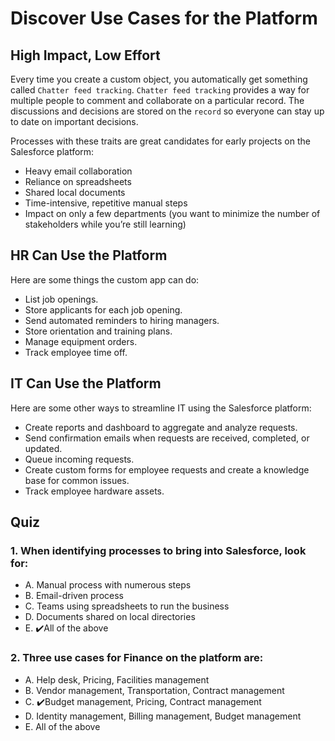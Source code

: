 # Discover Use Cases for the Platform

## High Impact, Low Effort

Every time you create a custom object, you automatically get something called `Chatter feed tracking`. `Chatter feed tracking` provides a way for multiple people to comment and collaborate on a particular record. The discussions and decisions are stored on the `record` so everyone can stay up to date on important decisions.

Processes with these traits are great candidates for early projects on the Salesforce platform:

- Heavy email collaboration
- Reliance on spreadsheets
- Shared local documents
- Time-intensive, repetitive manual steps
- Impact on only a few departments (you want to minimize the number of stakeholders while you’re still learning)

## HR Can Use the Platform

Here are some things the custom app can do:

- List job openings.
- Store applicants for each job opening.
- Send automated reminders to hiring managers.
- Store orientation and training plans.
- Manage equipment orders.
- Track employee time off.

## IT Can Use the Platform

Here are some other ways to streamline IT using the Salesforce platform:

- Create reports and dashboard to aggregate and analyze requests.
- Send confirmation emails when requests are received, completed, or updated.
- Queue incoming requests.
- Create custom forms for employee requests and create a knowledge base for common issues.
- Track employee hardware assets.

## Quiz

### 1. When identifying processes to bring into Salesforce, look for:

- A. Manual process with numerous steps
- B. Email-driven process
- C. Teams using spreadsheets to run the business
- D. Documents shared on local directories
- E. :heavy_check_mark:All of the above

### 2. Three use cases for Finance on the platform are:

- A. Help desk, Pricing, Facilities management
- B. Vendor management, Transportation, Contract management
- C. :heavy_check_mark:Budget management, Pricing, Contract management
- D. Identity management, Billing management, Budget management
- E. All of the above
